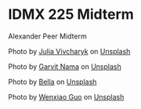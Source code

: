 # IDMX 225 Midterm
Alexander Peer Midterm


Photo by <a href="https://unsplash.com/@jusfilm?utm_content=creditCopyText&utm_medium=referral&utm_source=unsplash">Julia Vivcharyk</a> on <a href="https://unsplash.com/photos/man-beside-dog-walking-in-pathway-surrounded-by-trees-Z-M1sKVktGM?utm_content=creditCopyText&utm_medium=referral&utm_source=unsplash">Unsplash</a>
      
Photo by <a href="https://unsplash.com/@garvitnama?utm_content=creditCopyText&utm_medium=referral&utm_source=unsplash">Garvit Nama</a> on <a href="https://unsplash.com/photos/a-man-throwing-a-frisbee-to-a-black-dog-XlY_ohn-IK4?utm_content=creditCopyText&utm_medium=referral&utm_source=unsplash">Unsplash</a>
      
Photo by <a href="https://unsplash.com/@theria?utm_content=creditCopyText&utm_medium=referral&utm_source=unsplash">Bella</a> on <a href="https://unsplash.com/photos/a-person-and-a-dog-on-a-hill-dwaQJ1Hd_XA?utm_content=creditCopyText&utm_medium=referral&utm_source=unsplash">Unsplash</a>
      
Photo by <a href="https://unsplash.com/@grandpacomp?utm_content=creditCopyText&utm_medium=referral&utm_source=unsplash">Wenxiao Guo</a> on <a href="https://unsplash.com/photos/a-dog-is-walking-down-a-path-in-the-woods-gP7sOQB_KC8?utm_content=creditCopyText&utm_medium=referral&utm_source=unsplash">Unsplash</a>
      
      